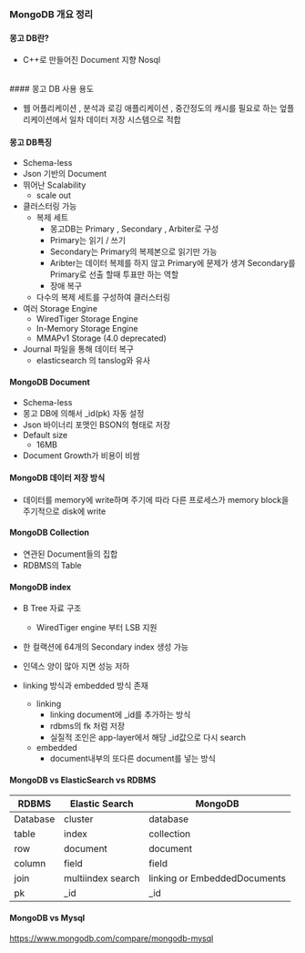 ### MongoDB 개요 정리



#### 몽고 DB란?

- C++로 만들어진 Document 지향 Nosql


</br>
#### 몽고 DB 사용 용도

- 웹 어플리케이션 , 분석과 로깅 애플리케이션 , 중간정도의 캐시를 필요로 하는 엎플리케이션에서 일차 데이터 저장 시스템으로 적합



#### 몽고 DB특징

- Schema-less
- Json 기반의 Document
- 뛰어난 Scalability
  - scale out
- 클러스터링 가능
  - 복제 세트
    - 몽고DB는 Primary , Secondary , Arbiter로 구성
    - Primary는 읽기 / 쓰기
    - Secondary는 Primary의 복제본으로 읽기만 가능
    - Aribter는 데이터 복제를 하지 않고 Primary에 문제가 생겨 Secondary를 Primary로 선출 할때 투표만 하는 역할
    - 장애 복구 
  - 다수의 복제 세트를 구성하여 클러스터링
- 여러 Storage Engine
  - WiredTiger Storage Engine
  - In-Memory Storage Engine
  - MMAPv1 Storage (4.0 deprecated)
- Journal 파일을 통해 데이터 복구
  - elasticsearch 의 tanslog와 유사



#### MongoDB Document

- Schema-less
- 몽고 DB에 의해서 _id(pk) 자동 설정
-  Json 바이너리 포맷인 BSON의 형태로 저장
- Default size 
  - 16MB
- Document Growth가 비용이 비쌈



#### MongoDB 데이터 저장 방식

- 데이터를 memory에 write하며 주기에 따라 다른 프로세스가 memory block을 주기적으로 disk에 write



#### MongoDB Collection

- 연관된 Document들의 집합
- RDBMS의 Table



#### MongoDB index

- B Tree 자료 구조

  - WiredTiger engine 부터 LSB 지원

- 한 컬랙션에 64개의 Secondary index 생성 가능

- 인덱스 양이 많아 지면 성능 저하

- linking 방식과 embedded 방식 존재

  - linking
    - linking document에 _id를 추가하는 방식
    - rdbms의 fk 처럼 저장 
    - 실질적 조인은 app-layer에서 해당 _id값으로 다시 search
  - embedded
    -  document내부의 또다른 document를 넣는 방식

  



#### MongoDB vs ElasticSearch vs RDBMS

| RDBMS    | Elastic Search    | MongoDB                      |
| -------- | ----------------- | ---------------------------- |
| Database | cluster           | database                     |
| table    | index             | collection                   |
| row      | document          | document                     |
| column   | field             | field                        |
| join     | multiindex search | linking or EmbeddedDocuments |
| pk       | _id               | _id                          |



#### MongoDB vs Mysql

https://www.mongodb.com/compare/mongodb-mysql

